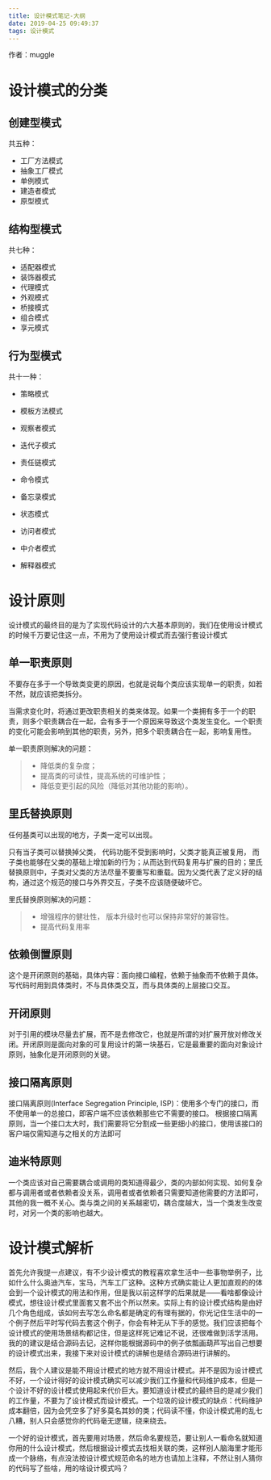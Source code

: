 ```yaml
---
title: 设计模式笔记-大纲
date: 2019-04-25 09:49:37
tags: 设计模式
---
```


作者：muggle

# 设计模式的分类

## 创建型模式

共五种：

- 工厂方法模式
- 抽象工厂模式
- 单例模式
- 建造者模式
- 原型模式

<!--more-->

## 结构型模式

共七种：

- 适配器模式
- 装饰器模式
- 代理模式
- 外观模式
- 桥接模式
- 组合模式
- 享元模式

## 行为型模式

共十一种：

- 策略模式

- 模板方法模式

- 观察者模式

- 迭代子模式

- 责任链模式

- 命令模式

- 备忘录模式

- 状态模式

- 访问者模式

- 中介者模式

- 解释器模式
# 设计原则

设计模式的最终目的是为了实现代码设计的六大基本原则的，我们在使用设计模式的时候千万要记住这一点，不用为了使用设计模式而去强行套设计模式

## 单一职责原则

不要存在多于一个导致类变更的原因，也就是说每个类应该实现单一的职责，如若不然，就应该把类拆分。

当需求变化时，将通过更改职责相关的类来体现。如果一个类拥有多于一个的职责，则多个职责耦合在一起，会有多于一个原因来导致这个类发生变化。一个职责的变化可能会影响到其他的职责，另外，把多个职责耦合在一起，影响复用性。

单一职责原则解决的问题：

> - 降低类的复杂度；
> - 提高类的可读性，提高系统的可维护性；
> - 降低变更引起的风险（降低对其他功能的影响）。

## 里氏替换原则

任何基类可以出现的地方，子类一定可以出现。

只有当子类可以替换掉父类， 代码功能不受到影响时，父类才能真正被复用， 而子类也能够在父类的基础上增加新的行为；从而达到代码复用与扩展的目的；里氏替换原则中，子类对父类的方法尽量不要重写和重载。因为父类代表了定义好的结构，通过这个规范的接口与外界交互，子类不应该随便破坏它。

里氏替换原则解决的问题：

> - 增强程序的健壮性， 版本升级时也可以保持非常好的兼容性。
> - 提高代码复用率

## 依赖倒置原则

这个是开闭原则的基础，具体内容：面向接口编程，依赖于抽象而不依赖于具体。写代码时用到具体类时，不与具体类交互，而与具体类的上层接口交互。

## 开闭原则

对于引用的模块尽量去扩展，而不是去修改它，也就是所谓的对扩展开放对修改关闭。开闭原则是面向对象的可复用设计的第一块基石，它是最重要的面向对象设计原则，抽象化是开闭原则的关键。

## 接口隔离原则

接口隔离原则(Interface  Segregation Principle, ISP)：使用多个专门的接口，而不使用单一的总接口，即客户端不应该依赖那些它不需要的接口。     根据接口隔离原则，当一个接口太大时，我们需要将它分割成一些更细小的接口，使用该接口的客户端仅需知道与之相关的方法即可

## 迪米特原则

一个类应该对自己需要耦合或调用的类知道得最少，类的内部如何实现、如何复杂都与调用者或者依赖者没关系，调用者或者依赖者只需要知道他需要的方法即可，其他的我一概不关心。类与类之间的关系越密切，耦合度越大，当一个类发生改变时，对另一个类的影响也越大。

# 设计模式解析

首先允许我提一点建议，有不少设计模式的教程喜欢拿生活中一些事物举例子，比如什么什么奥迪汽车，宝马，汽车工厂这种。这种方式确实能让人更加直观的的体会到一个设计模式的用法和作用，但是我以前这样学的后果就是——看啥都像设计模式，想往设计模式里面套又套不出个所以然来。实际上有的设计模式结构是由好几个角色组成，该如何去写怎么命名都是确定的有理有据的，你光记住生活中的一个例子然后平时写代码去套这个例子，你会有种无从下手的感觉。我们应该把每个设计模式的使用场景结构都记住，但是这样死记难记不说，还很难做到活学活用。我的的建议是结合源码去记，这样你能根据源码中的例子依瓢画葫芦写出自己想要的设计模式出来，我接下来对设计模式的讲解也是结合源码进行讲解的。

然后，我个人建议是能不用设计模式的地方就不用设计模式。并不是因为设计模式不好，一个设计得好的设计模式确实可以减少我们工作量和代码维护成本，但是一个设计不好的设计模式使用起来代价巨大。要知道设计模式的最终目的是减少我们的工作量，不要为了设计模式而设计模式。一个垃圾的设计模式的缺点：代码维护成本翻倍，因为会凭空多了好多莫名其妙的类；代码读不懂，你设计模式用的乱七八糟，别人只会感觉你的代码毫无逻辑，绕来绕去。

一个好的设计模式，首先要用对场景，然后命名要规范，要让别人一看命名就知道你用的什么设计模式，然后根据设计模式去找相关联的类，这样别人脑海里才能形成一个脉络，有点没法按设计模式规范命名的地方也请加上注释，不然让别人猜你的代码写了些啥，用的啥设计模式吗？
